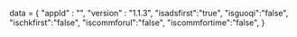 <span id = 'versionData'>data = {
  "appId" : "",
  "version" : "1.1.3",
  "isadsfirst":"true",
  "isguoqi":"false",
  "ischkfirst":"false",
  "iscommforul":"false",
  "iscommfortime":"false",
}</span>
